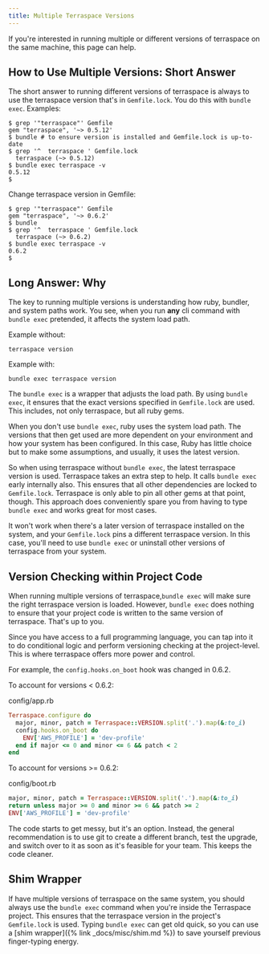 ```yaml
---
title: Multiple Terraspace Versions
---
```


If you're interested in running multiple or different versions of terraspace on the same machine, this page can help.

## How to Use Multiple Versions: Short Answer

The short answer to running different versions of terraspace is always to use the terraspace version that's in `Gemfile.lock`. You do this with `bundle exec`. Examples:

    $ grep '"terraspace"' Gemfile
    gem "terraspace", '~> 0.5.12'
    $ bundle # to ensure version is installed and Gemfile.lock is up-to-date
    $ grep '^  terraspace ' Gemfile.lock
      terraspace (~> 0.5.12)
    $ bundle exec terraspace -v
    0.5.12
    $

Change terraspace version in Gemfile:

    $ grep '"terraspace"' Gemfile
    gem "terraspace", '~> 0.6.2'
    $ bundle
    $ grep '^  terraspace ' Gemfile.lock
      terraspace (~> 0.6.2)
    $ bundle exec terraspace -v
    0.6.2
    $

## Long Answer: Why

The key to running multiple versions is understanding how ruby, bundler, and system paths work. You see, when you run **any** cli command with `bundle exec` pretended, it affects the system load path.

Example without:

    terraspace version

Example with:

    bundle exec terraspace version

The `bundle exec` is a wrapper that adjusts the load path. By using `bundle exec`, it ensures that the exact versions specified in `Gemfile.lock` are used. This includes, not only terraspace, but all ruby gems.

When you don't use `bundle exec`, ruby uses the system load path. The versions that then get used are more dependent on your environment and how your system has been configured. In this case, Ruby has little choice but to make some assumptions, and usually, it uses the latest version.

So when using terraspace without `bundle exec`, the latest terraspace version is used. Terraspace takes an extra step to help. It calls `bundle exec` early internally also. This ensures that all other dependencies are locked to `Gemfile.lock`. Terraspace is only able to pin all other gems at that point, though. This approach does conveniently spare you from having to type `bundle exec` and works great for most cases.

It won't work when there's a later version of terraspace installed on the system, and your `Gemfile.lock` pins a different terraspace version. In this case, you'll need to use `bundle exec` or uninstall other versions of terraspace from your system.

## Version Checking within Project Code

When running multiple versions of terraspace,`bundle exec` will make sure the right terraspace version is loaded. However, `bundle exec` does nothing to ensure that your project code is written to the same version of terraspace. That's up to you.

Since you have access to a full programming language, you can tap into it to do conditional logic and perform versioning checking at the project-level.  This is where terraspace offers more power and control.

For example, the `config.hooks.on_boot` hook was changed in 0.6.2.

To account for versions < 0.6.2:

config/app.rb

```ruby
Terraspace.configure do
  major, minor, patch = Terraspace::VERSION.split('.').map(&:to_i)
  config.hooks.on_boot do
    ENV['AWS_PROFILE'] = 'dev-profile'
  end if major <= 0 and minor <= 6 && patch < 2
end
```

To account for versions >= 0.6.2:

config/boot.rb

```ruby
major, minor, patch = Terraspace::VERSION.split('.').map(&:to_i)
return unless major >= 0 and minor >= 6 && patch >= 2
ENV['AWS_PROFILE'] = 'dev-profile'
```

The code starts to get messy, but it's an option. Instead, the general recommendation is to use git to create a different branch, test the upgrade, and switch over to it as soon as it's feasible for your team. This keeps the code cleaner.

## Shim Wrapper

If have multiple versions of terraspace on the same system, you should always use the `bundle exec` command when you're inside the Terraspace project. This ensures that the terraspace version in the project's `Gemfile.lock` is used.  Typing `bundle exec` can get old quick, so you can use a [shim wrapper]({% link _docs/misc/shim.md %}) to save yourself previous finger-typing energy.
